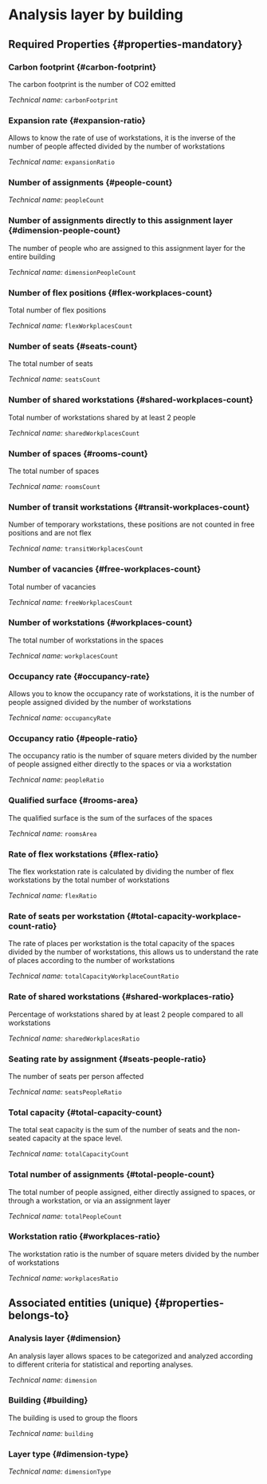 # Analysis layer by building
<!--- THIS FILE IS GENERATED PLEASE DO NOT EDIT IT DIRECTLY --->



<OH code="dimensionBuilding"/>




## Required Properties {#properties-mandatory}
    
### Carbon footprint {#carbon-footprint}

The carbon footprint is the number of CO2 emitted

*Technical name:* ```carbonFootprint```
<PH code="dimensionBuilding:carbonFootprint"/>

### Expansion rate {#expansion-ratio}

Allows to know the rate of use of workstations, it is the inverse of the number of people affected divided by the number of workstations

*Technical name:* ```expansionRatio```
<PH code="dimensionBuilding:expansionRatio"/>

### Number of assignments {#people-count}



*Technical name:* ```peopleCount```
<PH code="dimensionBuilding:peopleCount"/>

### Number of assignments directly to this assignment layer {#dimension-people-count}

The number of people who are assigned to this assignment layer for the entire building

*Technical name:* ```dimensionPeopleCount```
<PH code="dimensionBuilding:dimensionPeopleCount"/>

### Number of flex positions {#flex-workplaces-count}

Total number of flex positions

*Technical name:* ```flexWorkplacesCount```
<PH code="dimensionBuilding:flexWorkplacesCount"/>

### Number of seats {#seats-count}

The total number of seats

*Technical name:* ```seatsCount```
<PH code="dimensionBuilding:seatsCount"/>

### Number of shared workstations {#shared-workplaces-count}

Total number of workstations shared by at least 2 people

*Technical name:* ```sharedWorkplacesCount```
<PH code="dimensionBuilding:sharedWorkplacesCount"/>

### Number of spaces {#rooms-count}

The total number of spaces

*Technical name:* ```roomsCount```
<PH code="dimensionBuilding:roomsCount"/>

### Number of transit workstations {#transit-workplaces-count}

Number of temporary workstations, these positions are not counted in free positions and are not flex

*Technical name:* ```transitWorkplacesCount```
<PH code="dimensionBuilding:transitWorkplacesCount"/>

### Number of vacancies {#free-workplaces-count}

Total number of vacancies

*Technical name:* ```freeWorkplacesCount```
<PH code="dimensionBuilding:freeWorkplacesCount"/>

### Number of workstations {#workplaces-count}

The total number of workstations in the spaces

*Technical name:* ```workplacesCount```
<PH code="dimensionBuilding:workplacesCount"/>

### Occupancy rate {#occupancy-rate}

Allows you to know the occupancy rate of workstations, it is the number of people assigned divided by the number of workstations

*Technical name:* ```occupancyRate```
<PH code="dimensionBuilding:occupancyRate"/>

### Occupancy ratio {#people-ratio}

The occupancy ratio is the number of square meters divided by the number of people assigned either directly to the spaces or via a workstation

*Technical name:* ```peopleRatio```
<PH code="dimensionBuilding:peopleRatio"/>

### Qualified surface {#rooms-area}

The qualified surface is the sum of the surfaces of the spaces

*Technical name:* ```roomsArea```
<PH code="dimensionBuilding:roomsArea"/>

### Rate of flex workstations {#flex-ratio}

The flex workstation rate is calculated by dividing the number of flex workstations by the total number of workstations

*Technical name:* ```flexRatio```
<PH code="dimensionBuilding:flexRatio"/>

### Rate of seats per workstation {#total-capacity-workplace-count-ratio}

The rate of places per workstation is the total capacity of the spaces divided by the number of workstations, this allows us to understand the rate of places according to the number of workstations

*Technical name:* ```totalCapacityWorkplaceCountRatio```
<PH code="dimensionBuilding:totalCapacityWorkplaceCountRatio"/>

### Rate of shared workstations {#shared-workplaces-ratio}

Percentage of workstations shared by at least 2 people compared to all workstations

*Technical name:* ```sharedWorkplacesRatio```
<PH code="dimensionBuilding:sharedWorkplacesRatio"/>

### Seating rate by assignment {#seats-people-ratio}

The number of seats per person affected

*Technical name:* ```seatsPeopleRatio```
<PH code="dimensionBuilding:seatsPeopleRatio"/>

### Total capacity {#total-capacity-count}

The total seat capacity is the sum of the number of seats and the non-seated capacity at the space level.

*Technical name:* ```totalCapacityCount```
<PH code="dimensionBuilding:totalCapacityCount"/>

### Total number of assignments {#total-people-count}

The total number of people assigned, either directly assigned to spaces, or through a workstation, or via an assignment layer

*Technical name:* ```totalPeopleCount```
<PH code="dimensionBuilding:totalPeopleCount"/>

### Workstation ratio {#workplaces-ratio}

The workstation ratio is the number of square meters divided by the number of workstations

*Technical name:* ```workplacesRatio```
<PH code="dimensionBuilding:workplacesRatio"/>

    



## Associated entities (unique) {#properties-belongs-to}

### Analysis layer {#dimension}

An analysis layer allows spaces to be categorized and analyzed according to different criteria for statistical and reporting analyses.

*Technical name:* ```dimension```
<PH code="dimensionBuilding:dimension"/>

### Building {#building}

The building is used to group the floors

*Technical name:* ```building```
<PH code="dimensionBuilding:building"/>

### Layer type {#dimension-type}



*Technical name:* ```dimensionType```
<PH code="dimensionBuilding:dimensionType"/>





